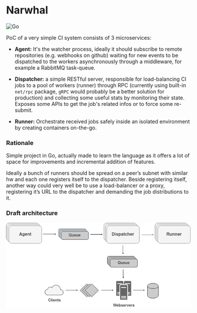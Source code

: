 Narwhal
=======

![Go](https://github.com/codepr/narwhal/workflows/Go/badge.svg)

PoC of a very simple CI system consists of 3 microservices:

- **Agent:** It's the watcher process, ideally it should subscribe to remote
  repositories (e.g. webhooks on github) waiting for new events to be
  dispatched to the workers asynchronously through a middleware, for example a
  RabbitMQ task-queue.

- **Dispatcher:** a simple RESTful server, responsible for load-balancing CI
  jobs to a pool of workers (runner) through RPC (currently using built-in
  `net/rpc` package, `gRPC` would probably be a better solution for production)
  and collecting some useful stats by monitoring their state. Exposes some APIs
  to get the job's related infos or to force some re-submit.

- **Runner:** Orchestrate received jobs safely inside an isolated environment
  by creating containers on-the-go.

### Rationale

Simple project in Go, actually made to learn the language as it offers a lot of
space for improvements and incremental addition of features.

Ideally a bunch of runners should be spread on a peer’s subnet with similar hw
and each one registers itself to the dispatcher. Beside registering itself,
another way could very well be to use a load-balancer or a proxy, registering
it’s URL to the dispatcher and demanding the job distributions to it.

### Draft architecture

![draft architecture](draft-architecture.png)
